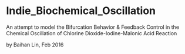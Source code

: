 # Indie_Biochemical_Oscillation

An attempt to model the Bifurcation Behavior & Feedback Control in the Chemical Oscillation of Chlorine Dioxide-Iodine-Malonic Acid Reaction


by Baihan Lin, Feb 2016
